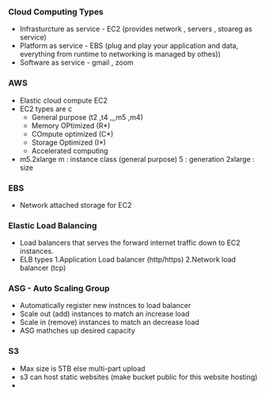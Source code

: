 ### Cloud Computing Types 
- Infrasturcture as service - EC2 (provides network , servers , stoareg as service)
- Platform as service - EBS (plug and play your application and data, everything from runtime to networking is managed by othes))
- Software as service - gmail , zoom


### AWS
- Elastic cloud compute EC2
- EC2 types are c
    - General purpose (t2 ,t4 ,,,m5 ,m4)
    - Memory OPtimized (R*)
    - COmpute optimized (C*)
    - Storage Optimized (I*)
    - Accelerated computing
- m5.2xlarge
  m : instance class (general purpose)
  5 : generation
  2xlarge : size 
### EBS
- Network attached storage for EC2
### Elastic Load Balancing
- Load balancers that serves the forward internet traffic down to EC2 instances.
- ELB types 1.Application Load balancer (http/https) 
            2.Network load balancer (tcp)

### ASG - Auto Scaling Group
- Automatically register new instnces to load balancer
- Scale out (add) instances to match an increase load
- Scale in (remove) instances to match an decrease load
- ASG mathches up desired capacity

### S3
- Max size is 5TB else multi-part upload
- s3 can host static websites (make bucket public for this website hosting)
- 
